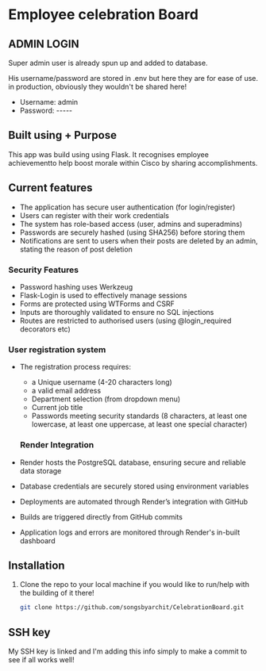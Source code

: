 # Employee celebration Board

## ADMIN LOGIN

Super admin user is already spun up and added to database.

His username/password are stored in .env but here they are for ease of use. in production, obviously they
wouldn't be shared here!

- Username: admin
- Password: -----

## Built using + Purpose

This app was build using using Flask. It recognises employee achievementto help boost morale within Cisco by sharing accomplishments.

## Current features

- The application has secure user authentication (for login/register)
- Users can register with their work credentials
- The system has role-based access (user, admins and superadmins)
- Passwords are securely hashed (using SHA256) before storing them
- Notifications are sent to users when their posts are deleted by an admin, stating the reason of post deletion

### Security Features

- Password hashing uses Werkzeug
- Flask-Login is used to effectively manage sessions
- Forms are protected using WTForms and CSRF
- Inputs are thoroughly validated to ensure no SQL injections
- Routes are restricted to authorised users (using @login_required decorators etc)

### User registration system

- The registration process requires:
  - a Unique username (4-20 characters long)
  - a valid email address
  - Department selection (from dropdown menu)
  - Current job title
  - Passwords meeting security standards (8 characters, at least one lowercase, at least one uppercase, at least one special character)

  ### Render Integration

- Render hosts the PostgreSQL database, ensuring secure and reliable data storage  
- Database credentials are securely stored using environment variables  
- Deployments are automated through Render’s integration with GitHub  
- Builds are triggered directly from GitHub commits  
- Application logs and errors are monitored through Render's in-built dashboard  

## Installation

1. Clone the repo to your local machine if you would like to run/help with the building of it there!
   ```bash
   git clone https://github.com/songsbyarchit/CelebrationBoard.git

## SSH key

My SSH key is linked and I'm adding this info simply to make a commit to see if all works well!
